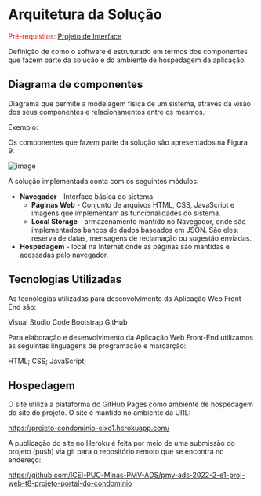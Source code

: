 # Arquitetura da Solução

<span style="color:red">Pré-requisitos: <a href="3-Projeto de Interface.md"> Projeto de Interface</a></span>

Definição de como o software é estruturado em termos dos componentes que fazem parte da solução e do ambiente de hospedagem da aplicação.

## Diagrama de componentes

Diagrama que permite a modelagem física de um sistema, através da visão dos seus componentes e relacionamentos entre os mesmos.

Exemplo: 

Os componentes que fazem parte da solução são apresentados na Figura 9.

![image](https://user-images.githubusercontent.com/105026101/198896425-c2994587-999f-4072-84aa-ecaca7001612.png)

A solução implementada conta com os seguintes módulos:

- **Navegador** - Interface básica do sistema  
  - **Páginas Web** - Conjunto de arquivos HTML, CSS, JavaScript e imagens que implementam as funcionalidades do sistema.
   - **Local Storage** - armazenamento mantido no Navegador, onde são implementados bancos de dados baseados em JSON. São eles: reserva de datas, mensagens de reclamação ou sugestão enviadas.
 - **Hospedagem** - local na Internet onde as páginas são mantidas e acessadas pelo navegador. 

## Tecnologias Utilizadas

As tecnologias utilizadas para desenvolvimento da Aplicação Web Front-End são:

Visual Studio Code
Bootstrap
GitHub

Para elaboração e desenvolvimento da Aplicação Web Front-End utilizamos as seguintes linguagens de programação e marcarção:

HTML;
CSS;
JavaScript;

## Hospedagem

O site utiliza a plataforma do GitHub Pages como ambiente de hospedagem do site do projeto. O site é mantido no ambiente da URL:

https://projeto-condominio-eixo1.herokuapp.com/

A publicação do site no Heroku é feita por meio de uma submissão do projeto (push) via git para o repositório remoto que se encontra no endereço: 

https://github.com/ICEI-PUC-Minas-PMV-ADS/pmv-ads-2022-2-e1-proj-web-t8-projeto-portal-do-condominio
